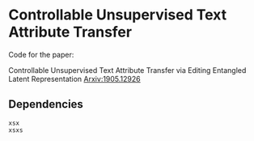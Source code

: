 # Controllable Unsupervised Text Attribute Transfer

Code for the paper:

Controllable Unsupervised Text Attribute Transfer via Editing Entangled Latent Representation [Arxiv:1905.12926](https://arxiv.org/abs/1905.12926)

## Dependencies
	xsx
	xsxs




